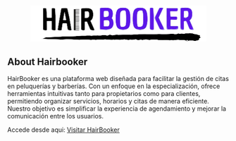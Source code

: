 <p align="center"><a href="https://laravel.com" target="_blank"><img src="/logo.png"   width="400" alt="Hairbooker Logo"></a></p>

## About Hairbooker

HairBooker es una plataforma web diseñada para facilitar la gestión de citas en peluquerías y barberías. Con un enfoque en la especialización, ofrece herramientas intuitivas tanto para propietarios como para clientes, permitiendo organizar servicios, horarios y citas de manera eficiente. Nuestro objetivo es simplificar la experiencia de agendamiento y mejorar la comunicación entre los usuarios.

Accede desde aqui: <a href="https://hairbooker-b4b3513484f2.herokuapp.com/">Visitar HairBooker</a>




